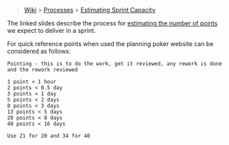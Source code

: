 > [Wiki](Home) > [Processes](Processes) > [Estimating Sprint Capacity](Estimating-Sprint-Capacity)

The linked slides describe the process for [estimating the number of points](http://www.facilities.rl.ac.uk/isis/computing/ICPdiscussions/Sprint%20Documents/Estimating_Points_for_a_Sprint.pptx) we expect to deliver in a sprint.

For quick reference points when used the planning poker website can be considered as follows:

```
Pointing - this is to do the work, get it reviewed, any rework is done and the rework reviewed

1 point < 1 hour
2 points < 0.5 day
3 points < 1 day
5 points < 2 days
8 points < 3 days
13 points < 5 days
20 points < 8 days
40 points < 16 days

Use 21 for 20 and 34 for 40
```